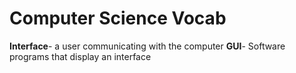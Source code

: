 # Computer Science Vocab
**Interface**- a user communicating with the computer
**GUI**- Software programs that display an interface
